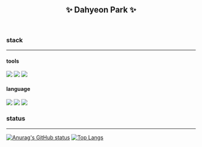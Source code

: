 ## <div align="center"> ✨ Dahyeon Park ✨ </div>

<br>

### stack
---
#### tools
<img src="https://img.shields.io/badge/Visual_Studio_Code-white?style=flat-square&logo=VisualStudioCode&logoColor=007ACC"> <img src="https://img.shields.io/badge/Eclipse_IDE-white?style=flat-square&logo=eclipse&logoColor=2C2255"> <img src="https://img.shields.io/badge/Oracle_SQL_Developer-white?style=flat-square&logo=oracle&logoColor=F80000">
#### language
<img src="https://img.shields.io/badge/HTML-white?style=flat-square&logo=HTML5&logoColor=#E34F26"> <img src="https://img.shields.io/badge/CSS-white?style=flat-square&logo=CSS3&logoColor=1572B6"> <img src="https://img.shields.io/badge/Java_Script-white?style=flat-square&logo=javascript&logoColor=#7DF1E">

### status
---
[![Anurag's GitHub status](https://github-readme-stats.vercel.app/api?username=o0oiiiiing&theme=graywhite)](https://github.com/o0oiiiiing/github-readme-stats)
[![Top Langs](https://github-readme-stats.vercel.app/api/top-langs/?username=o0oiiiiing&theme=graywhite&layout=compact)](https://github.com/o0oiiiiing/github-readme-stats)

